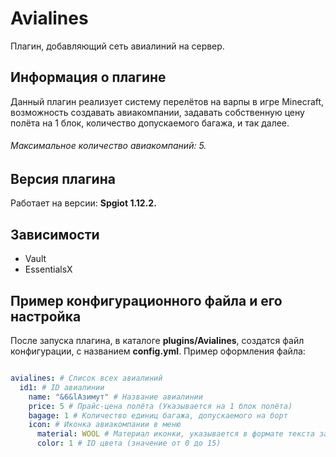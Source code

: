 # Avialines
Плагин, добавляющий сеть авиалиний на сервер.

## Информация о плагине
Данный плагин реализует систему перелётов на варпы в игре Minecraft, возможность создавать авиакомпании, задавать собственную цену полёта на 1 блок, количество допускаемого багажа, и так далее. 
###### Максимальное количество авиакомпаний: 5.

## Версия плагина
Работает на версии: **Spgiot 1.12.2.**

## Зависимости
  - Vault
  - EssentialsX

## Пример конфигурационного файла и его настройка
После запуска плагина, в каталоге **plugins/Avialines**, создатся файл конфигурации, с названием **config.yml**.  Пример оформления файла:
```yml

avialines: # Список всех авиалиний
  id1: # ID авиалинии
    name: "&6&lАзимут" # Название авиалинии
    price: 5 # Прайс-цена полёта (Указывается на 1 блок полёта)
    bagage: 1 # Количество единиц багажа, допускаемого на борт
    icon: # Иконка авиакомпании в меню 
      material: WOOL # Материал иконки, указывается в формате текста заглавными буквами.
      color: 1 # ID цвета (значение от 0 до 15)
```
